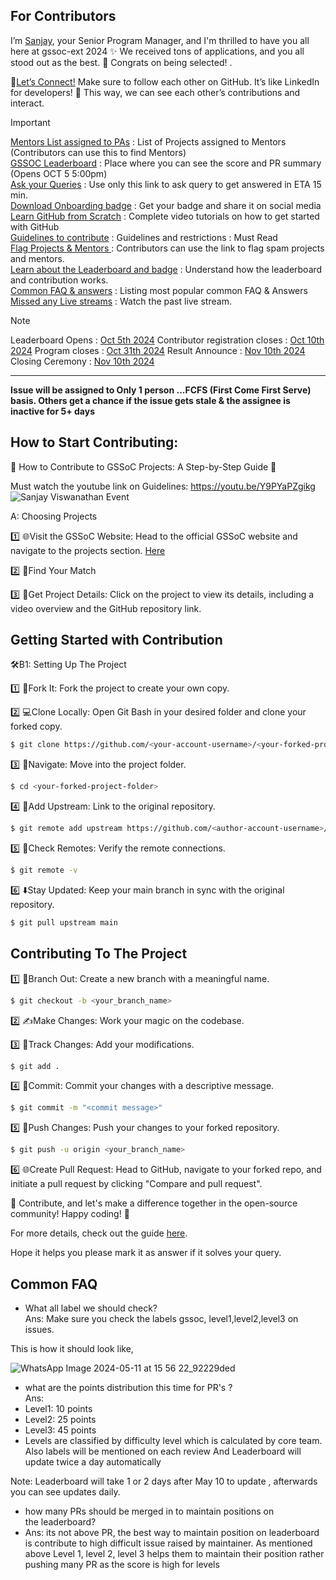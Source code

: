 
## For Contributors

I’m [Sanjay](https://github.com/sanjay-kv), your Senior Program Manager, and I'm thrilled to have you all here at gssoc-ext 2024 ✨
 We received tons of applications, and you all stood out as the best. 👏 Congrats on being selected! .

🔗[Let’s Connect!](https://github.com/sanjay-kv)
Make sure to follow each other on GitHub. It’s like LinkedIn for developers! 💼 This way, we can see each other’s contributions and interact. 

>[!IMPORTANT] 
> [Mentors List assigned to PAs](https://docs.google.com/spreadsheets/d/1fNNXgLIqSfywHqFe7nVSHgm7FhaxAKi-acOfXjtDv_M/edit?usp=sharing) : List of Projects assigned to Mentors (Contributors can use this to find Mentors)<br>
>[GSSOC Leaderboard](https://gssoc.girlscript.tech/leaderboard) : Place where you can see the score and PR summary (Opens OCT 5 5:00pm)<br>
>[Ask your Queries](https://github.com/orgs/GSSoC24/discussions/new/choose) : Use only this link to ask query to get answered in ETA 15 min.<br>
>[Download Onboarding badge](https://gssoc.girlscript.tech/badgeId) : Get your badge and share it on social media<br>
>[Learn GitHub from Scratch](https://academy.girlscript.tech/gssoc) : Complete video tutorials on how to get started with GitHub<br>
>[Guidelines to contribute](https://github.com/GSSoC24/Contributor/tree/main/gssoc-guidelines) : Guidelines and restrictions : Must Read<br>
>[Flag Projects & Mentors ](https://github.com/orgs/GSSoC24/discussions/800) : Contributors can use the link to flag spam projects and mentors.<br>
>[Learn about the Leaderboard and badge](https://github.com/orgs/GSSoC24/discussions/288) : Understand how the leaderboard and contribution works.<br>
>[Common FAQ & answers](https://gssoc.girlscript.tech/faq) : Listing most popular common FAQ & Answers<br>
>[Missed any Live streams](https://www.youtube.com/@girlscriptfoundation45) : Watch the past live stream.<br>

>[!Note] 
>  Leaderboard Opens : [Oct 5th 2024]() 
>  Contributor registration closes : [Oct 10th 2024]()
>  Program closes : [Oct 31th 2024]()
>  Result Announce : [Nov 10th 2024]()
>  Closing Ceremony : [Nov 10th 2024]() 
---

**Issue will be assigned to Only 1 person ...FCFS (First Come First Serve) basis. Others get a chance if the issue gets stale & the assignee is inactive for 5+ days**

## How to Start Contributing: 

🌟 How to Contribute to GSSoC Projects: A Step-by-Step Guide 🌟

Must watch the youtube link on Guidelines: https://youtu.be/Y9PYaPZgikg <br>
![Sanjay Viswanathan Event](https://github.com/GSSoC24/Contributor/assets/30715153/77414867-2ffa-4a82-ba9a-d5a11a8334ea)

A: Choosing Projects

1️⃣ 🌐Visit the GSSoC Website: Head to the official GSSoC website and navigate to the projects section. [Here](https://gssoc.girlscript.tech/project)

2️⃣ 📂Find Your Match

3️⃣ 🔎Get Project Details: Click on the project to view its details, including a video overview and the GitHub repository link.



## Getting Started with Contribution

🛠️B1: Setting Up The Project

1️⃣ 🍴Fork It: Fork the project to create your own copy.

2️⃣ 💻Clone Locally: Open Git Bash in your desired folder and clone your forked copy.

```bash
$ git clone https://github.com/<your-account-username>/<your-forked-project>.git
```
3️⃣ 📂Navigate: Move into the project folder.

```bash
$ cd <your-forked-project-folder>

```

4️⃣ 🔗Add Upstream: Link to the original repository.

```bash
$ git remote add upstream https://github.com/<author-account-username>/<original-project>.git
```

5️⃣ 👀Check Remotes: Verify the remote connections.

```bash
$ git remote -v
```
6️⃣ ⬇️Stay Updated: Keep your main branch in sync with the original repository.

```bash
$ git pull upstream main
```

## Contributing To The Project

1️⃣ 🌿Branch Out: Create a new branch with a meaningful name.

```bash
$ git checkout -b <your_branch_name>
```
2️⃣ ✍️Make Changes: Work your magic on the codebase.

3️⃣ 📁Track Changes: Add your modifications.

```bash
$ git add .
```
4️⃣ 🚚Commit: Commit your changes with a descriptive message.

```bash
$ git commit -m "<commit message>"
```
5️⃣ 🚀Push Changes: Push your changes to your forked repository.

```bash
$ git push -u origin <your_branch_name>
```
6️⃣ 🌐Create Pull Request: Head to GitHub, navigate to your forked repo, and initiate a pull request by clicking "Compare and pull request".

🚀 Contribute, and let's make a difference together in the open-source community! Happy coding! 🎉

For more details, check out the guide [here](https://sukritim.hashnode.dev/a-beginners-guide-to-gssoc#heading-what-is-open-source-contribution).

Hope it helps you please mark it as answer if it solves your query.

## Common FAQ
- What all label we should check?
<br>Ans: Make sure you check the labels gssoc, level1,level2,level3 on issues.

This is how it should look like,

![WhatsApp Image 2024-05-11 at 15 56 22_92229ded](https://github.com/GSSoC24/Contributor/assets/30715153/ffe6208f-21f9-4262-808e-31f3b2bc0a07)

- what are the points distribution this time for PR's ?
<br>Ans: 
- Level1: 10 points
- Level2: 25 points
- Level3: 45 points
- Levels are classified by difficulty level which is calculated by core team. Also labels will be mentioned on each review
  And Leaderboard will update twice a day automatically
<be>
  Note: Leaderboard will take 1 or 2 days after May 10 to update , afterwards you can see updates daily.

-  how many PRs should be merged in to maintain positions on the leaderboard?
-   Ans: its not above PR, the best way to maintain position on leaderboard is contribute to high difficult issue raised by maintainer.
      As mentioned above Level 1, level 2, level 3 helps them to maintain their position rather pushing many PR as the score is high for levels
